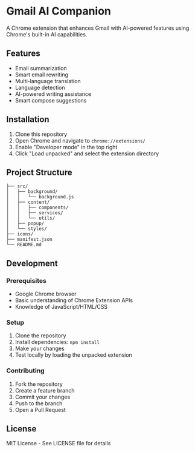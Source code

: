# Gmail AI Companion

A Chrome extension that enhances Gmail with AI-powered features using Chrome's built-in AI capabilities.

## Features

- Email summarization
- Smart email rewriting
- Multi-language translation
- Language detection
- AI-powered writing assistance
- Smart compose suggestions

## Installation

1. Clone this repository
2. Open Chrome and navigate to `chrome://extensions/`
3. Enable "Developer mode" in the top right
4. Click "Load unpacked" and select the extension directory

## Project Structure

```
├── src/
│   ├── background/
│   │   └── background.js
│   ├── content/
│   │   ├── components/
│   │   ├── services/
│   │   └── utils/
│   ├── popup/
│   └── styles/
├── icons/
├── manifest.json
└── README.md
```

## Development

### Prerequisites

- Google Chrome browser
- Basic understanding of Chrome Extension APIs
- Knowledge of JavaScript/HTML/CSS

### Setup

1. Clone the repository
2. Install dependencies: `npm install`
3. Make your changes
4. Test locally by loading the unpacked extension

### Contributing

1. Fork the repository
2. Create a feature branch
3. Commit your changes
4. Push to the branch
5. Open a Pull Request

## License

MIT License - See LICENSE file for details
